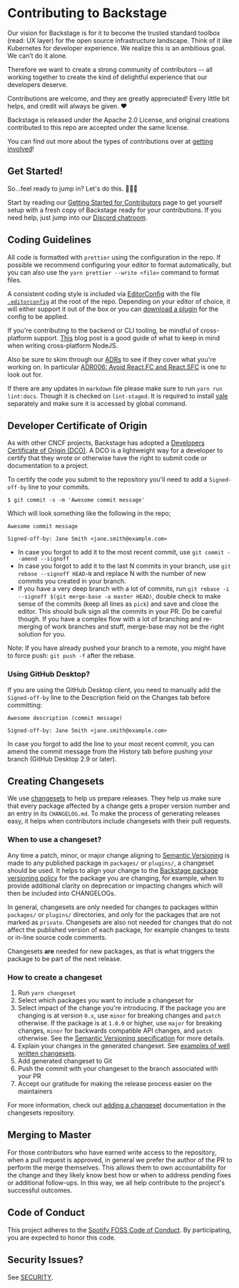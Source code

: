 # Contributing to Backstage

Our vision for Backstage is for it to become the trusted standard toolbox (read: UX layer) for the open source infrastructure landscape. Think of it like Kubernetes for developer experience. We realize this is an ambitious goal. We can’t do it alone.

Therefore we want to create a strong community of contributors -- all working together to create the kind of delightful experience that our developers deserve.

Contributions are welcome, and they are greatly appreciated! Every little bit helps, and credit will always be given. ❤️

Backstage is released under the Apache 2.0 License, and original creations contributed to this repo are accepted under the same license.

You can find out more about the types of contributions over at [getting involved](https://backstage.io/docs/getting-started/getting-involved)!

## Get Started!

So...feel ready to jump in? Let's do this. 👏🏻💯

Start by reading our [Getting Started for Contributors](https://backstage.io/docs/getting-started/contributors) page to get yourself setup with a fresh copy of Backstage ready for your contributions. If you need help, just jump into our [Discord chatroom](https://discord.gg/backstage-687207715902193673).

## Coding Guidelines

All code is formatted with `prettier` using the configuration in the repo. If possible we recommend configuring your editor to format automatically, but you can also use the `yarn prettier --write <file>` command to format files.

A consistent coding style is included via [EditorConfig](https://editorconfig.org/) with the file [`.editorconfig`](.editorconfig) at the root of the repo. Depending on your editor of choice, it will either support it out of the box or you can [download a plugin](https://editorconfig.org/#download) for the config to be applied.

If you're contributing to the backend or CLI tooling, be mindful of cross-platform support. [This](https://shapeshed.com/writing-cross-platform-node/) blog post is a good guide of what to keep in mind when writing cross-platform NodeJS.

Also be sure to skim through our [ADRs](docs/architecture-decisions) to see if they cover what you're working on. In particular [ADR006: Avoid React.FC and React.SFC](docs/architecture-decisions/adr006-avoid-react-fc.md) is one to look out for.

If there are any updates in `markdown` file please make sure to run `yarn run lint:docs`. Though it is checked on `lint-staged`. It is required to install [vale](https://docs.errata.ai/vale/install) separately and make sure it is accessed by global command.

## Developer Certificate of Origin

As with other CNCF projects, Backstage has adopted a [Developers Certificate of Origin (DCO)](https://developercertificate.org/). A DCO is a lightweight way for a developer to certify that they wrote or otherwise have the right to submit code or documentation to a project.

To certify the code you submit to the repository you'll need to add a `Signed-off-by` line to your commits.

`$ git commit -s -m 'Awesome commit message'`

Which will look something like the following in the repo;

```
Awesome commit message

Signed-off-by: Jane Smith <jane.smith@example.com>
```

- In case you forgot to add it to the most recent commit, use `git commit --amend --signoff`
- In case you forgot to add it to the last N commits in your branch, use `git rebase --signoff HEAD~N` and replace N with the number of new commits you created in your branch.
- If you have a very deep branch with a lot of commits, run `git rebase -i --signoff $(git merge-base -a master HEAD)`, double check to make sense of the commits (keep all lines as `pick`) and save and close the editor. This should bulk sign all the commits in your PR. Do be careful though. If you have a complex flow with a lot of branching and re-merging of work branches and stuff, merge-base may not be the right solution for you.

Note: If you have already pushed your branch to a remote, you might have to force push: `git push -f` after the rebase.

### Using GitHub Desktop?

If you are using the GitHub Desktop client, you need to manually add the `Signed-off-by` line to the Description field on the Changes tab before committing:

```
Awesome description (commit message)

Signed-off-by: Jane Smith <jane.smith@example.com>
```

In case you forgot to add the line to your most recent commit, you can amend the commit message from the History tab before pushing your branch (GitHub Desktop 2.9 or later).

## Creating Changesets

We use [changesets](https://github.com/atlassian/changesets) to help us prepare releases. They help us make sure that every package affected by a change gets a proper version number and an entry in its `CHANGELOG.md`. To make the process of generating releases easy, it helps when contributors include changesets with their pull requests.

### When to use a changeset?

Any time a patch, minor, or major change aligning to [Semantic Versioning](https://semver.org) is made to any published package in `packages/` or `plugins/`, a changeset should be used. It helps to align your change to the [Backstage package versioning policy](https://backstage.io/docs/overview/versioning-policy#package-versioning-policy) for the package you are changing, for example, when to provide additional clarity on deprecation or impacting changes which will then be included into CHANGELOGs.

In general, changesets are only needed for changes to packages within `packages/` or `plugins/` directories, and only for the packages that are not marked as `private`. Changesets are also not needed for changes that do not affect the published version of each package, for example changes to tests or in-line source code comments.

Changesets **are** needed for new packages, as that is what triggers the package to be part of the next release.

### How to create a changeset

1. Run `yarn changeset`
2. Select which packages you want to include a changeset for
3. Select impact of the change you're introducing. If the package you are changing is at version `0.x`, use `minor` for breaking changes and `patch` otherwise. If the package is at `1.0.0` or higher, use `major` for breaking changes, `minor` for backwards compatible API changes, and `patch` otherwise. See the [Semantic Versioning specification](https://semver.org/#semantic-versioning-specification-semver) for more details.
4. Explain your changes in the generated changeset. See [examples of well written changesets](https://backstage.io/docs/getting-started/contributors#writing-changesets).
5. Add generated changeset to Git
6. Push the commit with your changeset to the branch associated with your PR
7. Accept our gratitude for making the release process easier on the maintainers

For more information, check out [adding a changeset](https://github.com/atlassian/changesets/blob/master/docs/adding-a-changeset.md) documentation in the changesets repository.

## Merging to Master

For those contributors who have earned write access to the repository, when a pull request is approved, in general we prefer the author of the PR to perform the merge themselves. This allows them to own accountability for the change and they likely know best how or when to address pending fixes or additional follow-ups. In this way, we all help contribute to the project's successful outcomes.

## Code of Conduct

This project adheres to the [Spotify FOSS Code of Conduct][code-of-conduct]. By participating, you are expected to honor this code.

[code-of-conduct]: https://github.com/backstage/backstage/blob/master/CODE_OF_CONDUCT.md

## Security Issues?

See [SECURITY](SECURITY.md).
